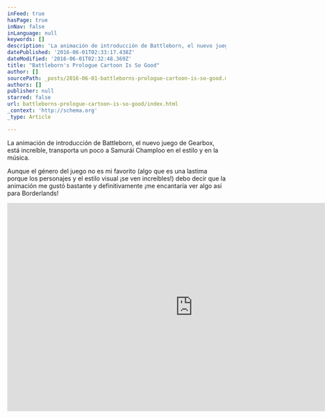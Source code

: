 ```yaml
---
inFeed: true
hasPage: true
inNav: false
inLanguage: null
keywords: []
description: 'La animación de introducción de Battleborn, el nuevo juego de Gearbox, está increíble, transporta un poco a Samurái Champloo en el estilo y en la música.'
datePublished: '2016-06-01T02:33:17.438Z'
dateModified: '2016-06-01T02:32:48.369Z'
title: "Battleborn's Prologue Cartoon Is So Good"
author: []
sourcePath: _posts/2016-06-01-battleborns-prologue-cartoon-is-so-good.md
authors: []
publisher: null
starred: false
url: battleborns-prologue-cartoon-is-so-good/index.html
_context: 'http://schema.org'
_type: Article

---
```

La animación de introducción de Battleborn, el nuevo juego de Gearbox, está increíble, transporta un poco a Samurái Champloo en el estilo y en la música.

Aunque el género del juego no es mi favorito (algo que es una lastima porque los personajes y el estilo visual ¡se ven increíbles!) debo decir que la animación me gustó bastante y definitivamente ¡me encantaría ver algo así para Borderlands!

<iframe src="https://cdn.embedly.com/widgets/media.html?src=https://www.youtube.com/embed/Sai7jPmYg5k?feature=oembed&amp;url=http://www.youtube.com/watch?v=Sai7jPmYg5k&amp;image=https://i.ytimg.com/vi/Sai7jPmYg5k/hqdefault.jpg&amp;key=b7d04c9b404c499eba89ee7072e1c4f7&amp;type=text/html&amp;schema=youtube" width="854" height="480" scrolling="no" frameborder="0" allowfullscreen="" style=""></iframe>